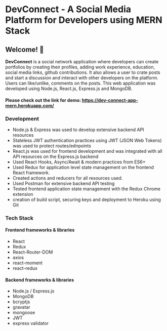 # DevConnect - A Social Media Platform for Developers using MERN Stack

## Welcome! 👋

**DevConnect** is a social network application where developers can create portfolios by creating their profiles, adding work experience, education, social media links, github contributions. It also allows a user to crate posts and start a discussion and interact with other developers on the platform. Users can like/unlike, comments on the posts.
This web application was developed using Node.js, React.js, Express.js and MongoDB.

#### Please check out the link for demo: https://dev-connect-app-mern.herokuapp.com/

### Development 
 
* Node.js & Express was used to develop extensive backend API resources 
* Stateless JWT authentication practices using JWT (JSON Web Tokens) was used to protect routes/ednpoints
* React.js was used for frontend development and was integrated with all API resources on the Express.js backend
* Used React Hooks, Async/Await & modern practices from ES6+
* Used Redux for application level state management on the frontend React framework. 
* Created actions and reducers for all resources used. 
* Used Postman for extensive backend API testing 
* Tested frontend application state management with the Redux Chrome extension
* creation of build script, securing  keys and deployment to Heroku using Git

### Tech Stack

#### Frontend frameworks & libraries 
 * React
 * Redux
 * React-Router-DOM
 * axios
 * react-moment
 * react-redux
 
#### Backend frameworks & libraries 
 * Node.js / Express.js
 * MongoDB
 * bcryptjs
 * gravatar
 * mongoose
 * JWT
 * express validator
